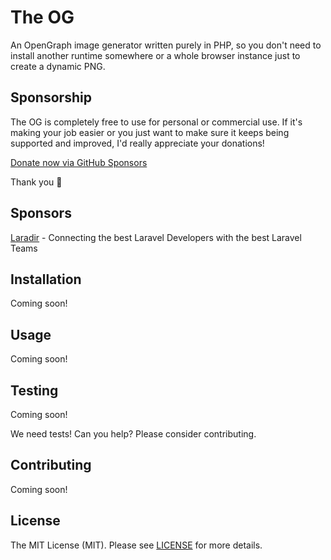 # The OG

An OpenGraph image generator written purely in PHP, so you don't need to install another runtime somewhere
or a whole browser instance just to create a dynamic PNG.

## Sponsorship
The OG is completely free to use for personal or commercial use. If it's making your job easier or you just want to
make sure it keeps being supported and improved, I'd really appreciate your donations!

[Donate now via GitHub Sponsors](https://github.com/sponsors/simonhamp)

Thank you 🙏

## Sponsors

[Laradir](https://laradir.com/?ref=laravel-nov-csv-import-github) - Connecting the best Laravel Developers with the best Laravel Teams

## Installation

Coming soon!

<!-- Install via Composer:

```shell
composer require simonhamp/the-og --with-all-dependencies
```
-->

## Usage

Coming soon!

## Testing

Coming soon!

We need tests! Can you help? Please consider contributing.

## Contributing

Coming soon!

<!-- Please see [CONTRIBUTING](CONTRIBUTING.md) for details. -->

## License

The MIT License (MIT). Please see [LICENSE](LICENSE) for more details.
